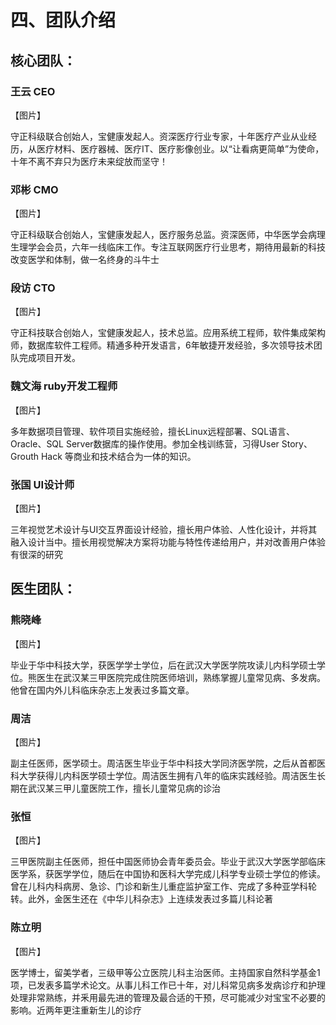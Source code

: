 # 四、团队介绍 

## 核心团队： 

### 王云    CEO 

【图片】

守正科级联合创始人，宝健康发起人。资深医疗行业专家，十年医疗产业从业经历，从医疗材料、医疗器械、医疗IT、医疗影像创业。以“让看病更简单”为使命，十年不离不弃只为医疗未来绽放而坚守！ 

### 邓彬   CMO 

【图片】

守正科级联合创始人，宝健康发起人，医疗服务总监。资深医师，中华医学会病理生理学会会员，六年一线临床工作。专注互联网医疗行业思考，期待用最新的科技改变医学和体制，做一名终身的斗牛士

### 段访  CTO 

【图片】

守正科技联合创始人，宝健康发起人，技术总监。应用系统工程师，软件集成架构师，数据库软件工程师。精通多种开发语言，6年敏捷开发经验，多次领导技术团队完成项目开发。  

### 魏文海   ruby开发工程师 

【图片】

多年数据项目管理、软件项目实施经验，擅长Linux远程部署、SQL语言、Oracle、SQL Server数据库的操作使用。参加全栈训练营，习得User Story、Grouth Hack 等商业和技术结合为一体的知识。 

### 张国    UI设计师 

【图片】

三年视觉艺术设计与UI交互界面设计经验，擅长用户体验、人性化设计，并将其融入设计当中。擅长用视觉解决方案将功能与特性传递给用户，并对改善用户体验有很深的研究


## 医生团队： 

### 熊晓峰 

【图片】

毕业于华中科技大学，获医学学士学位，后在武汉大学医学院攻读儿内科学硕士学位。熊医生在武汉某三甲医院完成住院医师培训，熟练掌握儿童常见病、多发病。他曾在国内外儿科临床杂志上发表过多篇文章。 

### 周洁 

【图片】

副主任医师，医学硕士。周洁医生毕业于华中科技大学同济医学院，之后从首都医科大学获得儿内科医学硕士学位。周洁医生拥有八年的临床实践经验。周洁医生长期在武汉某三甲儿童医院工作，擅长儿童常见病的诊治

### 张恒 

【图片】

三甲医院副主任医师，担任中国医师协会青年委员会。毕业于武汉大学医学部临床医学系，获医学学位，随后在中国协和医科大学完成儿科学专业硕士学位的修读。曾在儿科内科病房、急诊、门诊和新生儿重症监护室工作、完成了多种亚学科轮转。此外，金医生还在《中华儿科杂志》上连续发表过多篇儿科论著

### 陈立明 

【图片】

医学博士，留美学者，三级甲等公立医院儿科主治医师。主持国家自然科学基金1项，已发表多篇学术论文。从事儿科工作已十年，对儿科常见病多发病诊疗和护理处理非常熟练，并釆用最先进的管理及最合适的干预，尽可能减少对宝宝不必要的影响。近两年更注重新生儿的诊疗